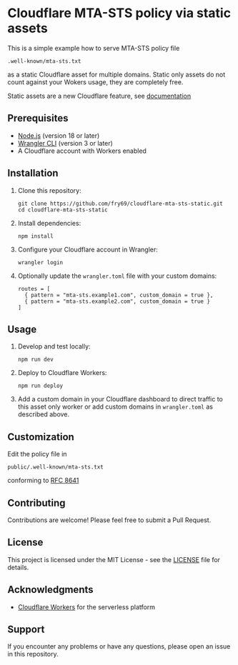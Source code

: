 # Cloudflare MTA-STS policy via static assets

This is a simple example how to serve MTA-STS policy file

```
.well-known/mta-sts.txt
```

as a static Cloudflare asset for multiple domains. Static only assets do not count against your Wokers usage, they are completely free.

Static assets are a new Cloudflare feature, see [documentation](https://developers.cloudflare.com/workers/static-assets/)

## Prerequisites

- [Node.js](https://nodejs.org/) (version 18 or later)
- [Wrangler CLI](https://developers.cloudflare.com/workers/cli-wrangler/install-update) (version 3 or later)
- A Cloudflare account with Workers enabled

## Installation

1. Clone this repository:
   ```
   git clone https://github.com/fry69/cloudflare-mta-sts-static.git
   cd cloudflare-mta-sts-static
   ```

2. Install dependencies:
   ```
   npm install
   ```

3. Configure your Cloudflare account in Wrangler:
   ```
   wrangler login
   ```

4. Optionally update the `wrangler.toml` file with your custom domains:
   ```
   routes = [
     { pattern = "mta-sts.example1.com", custom_domain = true },
     { pattern = "mta-sts.example2.com", custom_domain = true }
   ]
   ```

## Usage

1. Develop and test locally:
   ```
   npm run dev
   ```

2. Deploy to Cloudflare Workers:
   ```
   npm run deploy
   ```

3. Add a custom domain in your Cloudflare dashboard to direct traffic to this asset only worker or add custom domains in `wrangler.toml` as described above.

## Customization

Edit the policy file in

```
public/.well-known/mta-sts.txt
```

conforming to [RFC 8641](https://datatracker.ietf.org/doc/html/rfc8461)

## Contributing

Contributions are welcome! Please feel free to submit a Pull Request.

## License

This project is licensed under the MIT License - see the [LICENSE](LICENSE) file for details.

## Acknowledgments

- [Cloudflare Workers](https://workers.cloudflare.com/) for the serverless platform

## Support

If you encounter any problems or have any questions, please open an issue in this repository.
